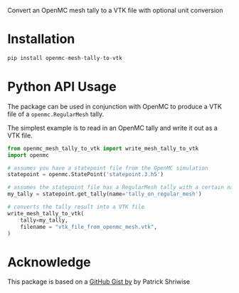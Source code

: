
Convert an OpenMC mesh tally to a VTK file with optional unit conversion

# Installation

```python
pip install openmc-mesh-tally-to-vtk
```

# Python API Usage

The package can be used in conjunction with OpenMC to produce a VTK file of a ```openmc.RegularMesh``` tally.

The simplest example is to read in an OpenMC tally and write it out as a VTK file.

```python
from openmc_mesh_tally_to_vtk import write_mesh_tally_to_vtk
import openmc

# assumes you have a statepoint file from the OpenMC simulation
statepoint = openmc.StatePoint('statepoint.3.h5')

# assumes the statepoint file has a RegularMesh tally with a certain name
my_tally = statepoint.get_tally(name='tally_on_regular_mesh')

# converts the tally result into a VTK file
write_mesh_tally_to_vtk(
    tally=my_tally,
    filename = "vtk_file_from_openmc_mesh.vtk",
)
```

# Acknowledge

This package is based on a [GitHub Gist by](https://gist.github.com/pshriwise/da30da3daf08594dddf1a58b9f10dcc8) by Patrick Shriwise
